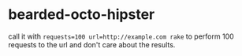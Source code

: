 bearded-octo-hipster
====================

call it with ```requests=100 url=http://example.com rake``` to perform 100 requests to the url and don't care about the results.

